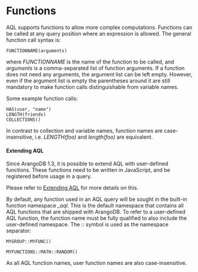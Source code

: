 Functions
=========

AQL supports functions to allow more complex computations. Functions can be
called at any query position where an expression is allowed. The general
function call syntax is:

    FUNCTIONNAME(arguments)

where *FUNCTIONNAME* is the name of the function to be called, and *arguments*
is a comma-separated list of function arguments. If a function does not need any
arguments, the argument list can be left empty. However, even if the argument
list is empty the parentheses around it are still mandatory to make function
calls distinguishable from variable names.

Some example function calls:

    HAS(user, "name")
    LENGTH(friends)
    COLLECTIONS()

In contrast to collection and variable names, function names are case-insensitive, 
i.e. *LENGTH(foo)* and *length(foo)* are equivalent.

#### Extending AQL
 
Since ArangoDB 1.3, it is possible to extend AQL with user-defined functions. 
These functions need to be written in JavaScript, and be registered before usage
in a query.

Please refer to [Extending AQL](../AqlExtending/README.md) for more details on this.

By default, any function used in an AQL query will be sought in the built-in 
function namespace *_aql*. This is the default namespace that contains all AQL
functions that are shipped with ArangoDB. 
To refer to a user-defined AQL function, the function name must be fully qualified
to also include the user-defined namespace. The *::* symbol is used as the namespace
separator:

    MYGROUP::MYFUNC()

    MYFUNCTIONS::MATH::RANDOM()
    
As all AQL function names, user function names are also case-insensitive.
